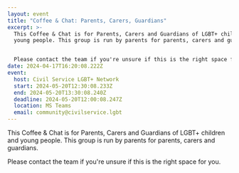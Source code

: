 ```yaml
---
layout: event
title: "Coffee & Chat: Parents, Carers, Guardians"
excerpt: >-
  This Coffee & Chat is for Parents, Carers and Guardians of LGBT+ children and
  young people. This group is run by parents for parents, carers and guardians.


  Please contact the team if you're unsure if this is the right space for you. 
date: 2024-04-17T16:20:08.222Z
event:
  host: Civil Service LGBT+ Network
  start: 2024-05-20T12:30:08.233Z
  end: 2024-05-20T13:30:08.240Z
  deadline: 2024-05-20T12:00:08.247Z
  location: MS Teams
  email: community@civilservice.lgbt
---
```

This Coffee & Chat is for Parents, Carers and Guardians of LGBT+ children and young people. This group is run by parents for parents, carers and guardians.

Please contact the team if you're unsure if this is the right space for you.